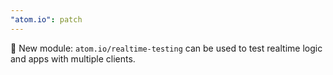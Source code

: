 ```yaml
---
"atom.io": patch
---
```


🎁 New module: `atom.io/realtime-testing` can be used to test realtime logic and apps with multiple clients.
